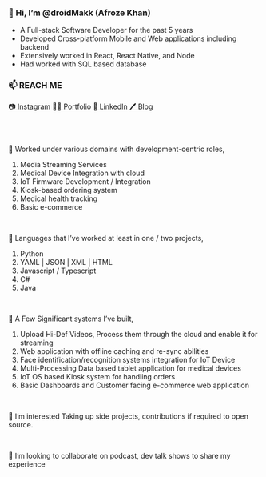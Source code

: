 ### 👋 Hi, I’m @droidMakk (Afroze Khan)
* A Full-stack Software Developer for the past 5 years
* Developed Cross-platform Mobile and Web applications including backend
* Extensively worked in React, React Native, and Node
* Had worked with SQL based database

### 📫 REACH ME
[📷 Instagram](https://instagram.com/afroze.96) [👨‍💻 Portfolio](https://droidmakk.dev) [💼 LinkedIn](https://linkedin.com/droidmakk)
[🖊️ Blog](https://dev.to/droidmakk)

<br/>
<br/>

🔭 
Worked under various domains with development-centric roles,
1. Media Streaming Services
2. Medical Device Integration with cloud
3. IoT Firmware Development / Integration
4. Kiosk-based ordering system
5. Medical health tracking 
6. Basic e-commerce

<br/>

👀
Languages that I’ve worked at least in one / two projects,
1. Python
2. YAML | JSON | XML | HTML
3. Javascript / Typescript
4. C#
5. Java

<br/>

🎰
A Few Significant systems I’ve built,
1. Upload Hi-Def Videos, Process them through the cloud and enable it for streaming
2. Web application with offline caching and re-sync abilities
3. Face identification/recognition systems integration for IoT Device
4. Multi-Processing Data based tablet application for medical devices
5. IoT OS based Kiosk system for handling orders
6. Basic Dashboards and Customer facing e-commerce web application

<br/>

👀 I’m interested Taking up side projects, contributions if required to open source. 

<br/>

💞️ I’m looking to collaborate on podcast, dev talk shows to share my experience


<!---
droidMakk/droidMakk is a ✨ special ✨ repository because its `README.md` (this file) appears on your GitHub profile.
You can click the Preview link to take a look at your changes.
--->
